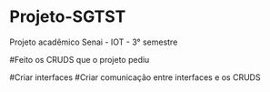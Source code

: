 # Projeto-SGTST
Projeto acadêmico Senai - IOT - 3° semestre

#Feito os CRUDS que o projeto pediu


#Criar interfaces
#Criar comunicação entre interfaces e os CRUDS
